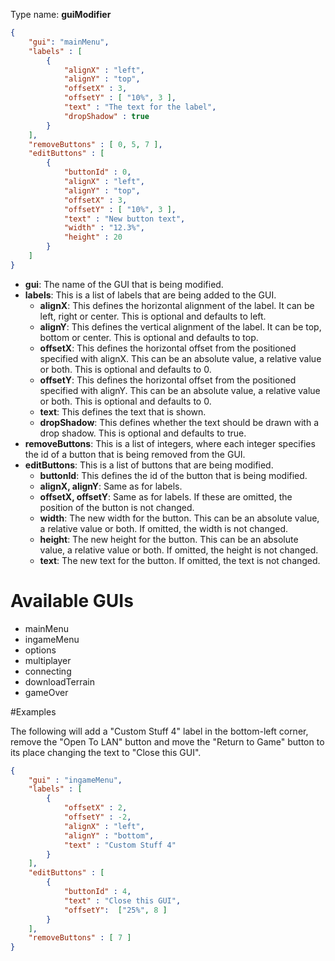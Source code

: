 Type name: __guiModifier__

```json
{  
	"gui": "mainMenu",
	"labels" : [
		{
			"alignX" : "left",
			"alignY" : "top",
			"offsetX" : 3,
			"offsetY" : [ "10%", 3 ],
			"text" : "The text for the label",
			"dropShadow" : true
		}
	],
	"removeButtons" : [ 0, 5, 7 ],
	"editButtons" : [
		{
			"buttonId" : 0,
			"alignX" : "left",
			"alignY" : "top",
			"offsetX" : 3,
			"offsetY" : [ "10%", 3 ],
			"text" : "New button text",
			"width" : "12.3%",
			"height" : 20
		}
	]
}
```

* __gui__: The name of the GUI that is being modified.
* __labels__: This is a list of labels that are being added to the GUI.
	* __alignX__: This defines the horizontal alignment of the label. It can be left, right or center. This is optional and defaults to left.
	* __alignY__: This defines the vertical alignment of the label. It can be top, bottom or center. This is optional and defaults to top.
	* __offsetX__: This defines the horizontal offset from the positioned specified with alignX. This can be an absolute value, a relative value or both. This is optional and defaults to 0.
	* __offsetY__: This defines the horizontal offset from the positioned specified with alignY. This can be an absolute value, a relative value or both. This is optional and defaults to 0.
	* __text__: This defines the text that is shown.
	* __dropShadow__: This defines whether the text should be drawn with a drop shadow. This is optional and defaults to true.
* __removeButtons__: This is a list of integers, where each integer specifies the id of a button that is being removed from the GUI.
* __editButtons__: This is a list of buttons that are being modified. 
	* __buttonId__: This defines the id of the button that is being modified.
	* __alignX, alignY__: Same as for labels.
	* __offsetX, offsetY__: Same as for labels. If these are omitted, the position of the button is not changed.
	* __width__: The new width for the button. This can be an absolute value, a relative value or both. If omitted, the width is not changed.
	* __height__: The new height for the button. This can be an absolute value, a relative value or both. If omitted, the height is not changed.
	* __text__: The new text for the button. If omitted, the text is not changed.

# Available GUIs
* mainMenu
* ingameMenu
* options
* multiplayer
* connecting
* downloadTerrain
* gameOver

#Examples

The following will add a "Custom Stuff 4" label in the bottom-left corner, remove the "Open To LAN" button and move the "Return to Game" button to its place changing the text to "Close this GUI".
```json
{
	"gui" : "ingameMenu",
	"labels" : [
		{
			"offsetX" : 2,
			"offsetY" : -2,
			"alignX" : "left",
			"alignY" : "bottom",
			"text" : "Custom Stuff 4"
		}
	],
	"editButtons" : [
		{
			"buttonId" : 4,
			"text" : "Close this GUI",
			"offsetY":  ["25%", 8 ]
		}
	],
	"removeButtons" : [ 7 ]
}
```
